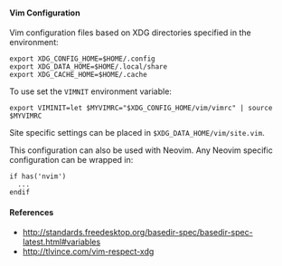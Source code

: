 #### Vim Configuration 

Vim configuration files based on XDG directories specified in the environment:

    export XDG_CONFIG_HOME=$HOME/.config
    export XDG_DATA_HOME=$HOME/.local/share
    export XDG_CACHE_HOME=$HOME/.cache

To use set the `VIMNIT` environment variable:

    export VIMINIT=let $MYVIMRC="$XDG_CONFIG_HOME/vim/vimrc" | source $MYVIMRC

Site specific settings can be placed in `$XDG_DATA_HOME/vim/site.vim`.

This configuration can also be used with Neovim. Any Neovim specific configuration can be wrapped in:

    if has('nvim')
      ...
    endif

#### References

 - <http://standards.freedesktop.org/basedir-spec/basedir-spec-latest.html#variables>
 - <http://tlvince.com/vim-respect-xdg>
